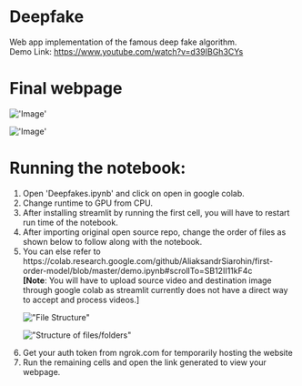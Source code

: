 # Deepfake
Web app implementation of the famous deep fake algorithm.<br>
Demo Link: https://www.youtube.com/watch?v=d39IBGh3CYs

# Final webpage
!['Image'](https://github.com/Sharan-Babu/Deepfake/blob/master/app%20images/df2.JPG)

!['Image'](https://github.com/Sharan-Babu/Deepfake/blob/master/app%20images/df1.JPG)

# Running the notebook:
<ol>
  <li> Open 'Deepfakes.ipynb' and click on open in google colab.</li>
  <li> Change runtime to GPU from CPU.</li>
  <li> After installing streamlit by running the first cell, you will have to restart run time of the notebook.</li>
  <li> After importing original open source repo, change the order of files as shown below to follow along with the notebook.</li>
  <li> You can else refer to https://colab.research.google.com/github/AliaksandrSiarohin/first-order-model/blob/master/demo.ipynb#scrollTo=SB12II11kF4c</li>
  <b>[Note</b>: You will have to upload source video and destination image through google colab as streamlit currently does not have a direct way to accept and process videos.]

  !["File Structure"](https://github.com/Sharan-Babu/Deepfake/blob/master/app%20images/df4.JPG)
  
  !["Structure of files/folders"](https://github.com/Sharan-Babu/Deepfake/blob/master/app%20images/df5.JPG)
  <li> Get your auth token from ngrok.com for temporarily hosting the website</li>
  <li> Run the remaining cells and open the link generated to view your webpage.</li>
  
  
